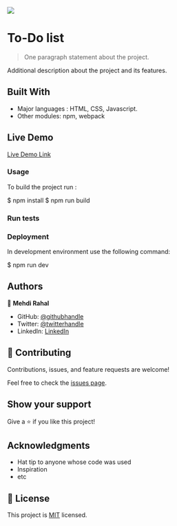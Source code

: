 ![](https://img.shields.io/badge/Microverse-blueviolet)

# To-Do list

> One paragraph statement about the project.


Additional description about the project and its features.

## Built With

- Major languages : HTML, CSS, Javascript.
- Other modules: npm, webpack

## Live Demo

[Live Demo Link](https://mehdi-rh.github.io/To-Do-List/)


### Usage
To build the project run :

$ npm install
$ npm run build

### Run tests

### Deployment

In development environment use the following command:

$ npm run dev

## Authors

👤 **Mehdi Rahal**

- GitHub: [@githubhandle](https://github.com/Mehdi-Rh)
- Twitter: [@twitterhandle](https://twitter.com/MRahal92)
- LinkedIn: [LinkedIn](https://www.linkedin.com/in/mehdi-rahal22/)



## 🤝 Contributing

Contributions, issues, and feature requests are welcome!

Feel free to check the [issues page](../../issues/).

## Show your support

Give a ⭐️ if you like this project!

## Acknowledgments

- Hat tip to anyone whose code was used
- Inspiration
- etc

## 📝 License

This project is [MIT](./MIT.md) licensed.
